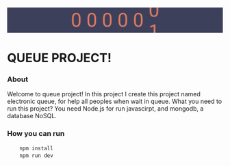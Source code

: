 <p align="center">
    <img src="logo.svg" />
</p>

# QUEUE PROJECT!

### About

Welcome to queue project! In this project I create this project named electronic queue, for help all peoples when wait in queue. What you need to run this project? You need Node.js for run javascirpt, and mongodb, a database NoSQL.

### How you can run

```bash
    npm install
    npm run dev
```
